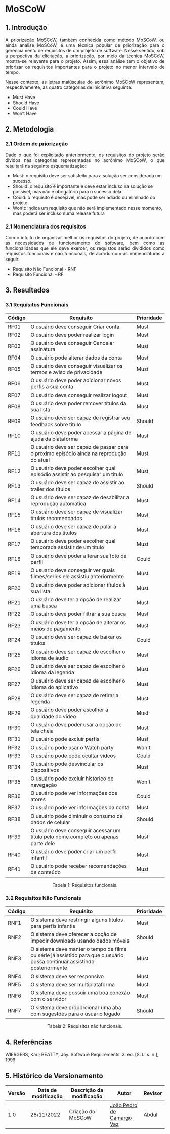 # MoSCoW

## 1. Introdução

<p align="justify">
A priorização MoSCoW, também conhecida como método MoSCoW, ou ainda análise MoSCoW, é uma técnica popular de priorização para o gerenciamento de requisitos de um projeto de software. Nesse sentido, sob a perpectiva da elicitação, a priorização, por meio da técnica MoSCoW, mostra-se relevante para o projeto. Assim, essa análise tem o objetivo de priorizar os requisitos importantes para o projeto no menor intervalo de tempo.

</p>
<p align="justify">
Nesse contexto, as letras maiúsculas do acrônimo MoSCoW representam, respectivamente, as quatro categorias de iniciativa seguinte:
</p>

- Must Have
- Should Have
- Could Have 
- Won’t Have

## 2. Metodologia

### 2.1 Ordem de priorização

<p align="justify">
Dado o que foi explicitado anteriormente, os requisitos do projeto serão dividos nas categorias representadas no acrônimo MoSCoW, o que resultará na seguinte esquematização:
</p>

- Must: o requisito deve ser satisfeito para a solução ser considerada um sucesso.
- Should: o requisito é importante e deve estar incluso na solução se possível, mas não é obrigatório para o sucesso dela.
- Could: o requisito é desejável, mas pode ser adiado ou eliminado do projeto.
- Won't: indica um requisito que não será implementado nesse momento, mas poderá ser incluso numa release futura

### 2.1 Nomenclatura dos requisitos

<p align="justify">
Com o intuito de organizar melhor os requisitos do projeto, de acordo com as necessidades de funcionamento do software, bem como as funcionalidades que ele deve exercer, os requistos serão divididos como requisitos funcionais e não funcionais, de acordo com as nomenclaturas a seguir:
</p>

- Requisito Não Funcional - RNF
- Requisito  Funcional - RF

## 3. Resultados

### 3.1 Requisitos Funcionais

| Código | Requisito| Prioridade |
|--|--|--|
|RF01| O usuário deve conseguir Criar conta |Must|
|RF02| O usuário deve poder realizar login |Must|
|RF03| O usuário deve conseguir Cancelar assinatura |Must|
|RF04| O usuário pode alterar dados da conta |Must|
|RF05| O usuário deve conseguir visualizar os termos e aviso de privacidade |Must|
|RF06|O usuário deve poder adicionar novos perfis à sua conta |Must|
|RF07| O usuário deve conseguir realizar logout |Must|
|RF08| O usuário deve poder remover títulos da sua lista |Must|
|RF09| O usuário deve ser capaz de registrar seu feedback sobre titulo |Should|
|RF10| O usuário deve poder acessar a página de ajuda da plataforma|Must|
|RF11| O usuário deve ser capaz de passar para o proximo episódio ainda na reprodução do atual|Must|
|RF12| O usuário deve poder escolher qual episódio assistir ao pesquisar um título |Must|
|RF13| O usuário deve ser capaz de assistir ao trailer dos títulos |Should|
|RF14| O usuário deve ser capaz de desabilitar a reprodução automática |Must|
|RF15| O usuário deve ser capaz de visualizar títulos recomendados |Must|
|RF16| O usuário deve ser capaz de pular a abertura dos titulos |Must|
|RF17| O usuário deve poder escolher qual temporada assistir de um título |Must|
|RF18|O usuário deve poder alterar sua foto de perfil|Could|
|RF19| O usuario deve conseguir ver quais filmes/series ele assistiu anteriormente |Must|
|RF20|O usuário deve poder adicionar títulos à sua lista|Must|
|RF21|O usuário deve ter a opção de realizar uma busca |Must|
|RF22|O usuário deve poder filtrar a sua busca |Must|
|RF23|O usuário deve ter a opção de alterar os meios de pagamento|Must|
|RF24|O usuário deve ser capaz de baixar os títulos|Could|
|RF25|O usuário deve ser capaz de escolher o idioma de áudio|Must|
|RF26|O usuário deve ser capaz de escolher o idioma da legenda|Must|
|RF27|O usuário deve ser capaz de escolher o idioma do aplicativo |Must|
|RF28|O usuário deve ser capaz de retirar a legenda|Must |
|RF29|O usuário deve poder escolher a qualidade do vídeo |Must|
|RF30|O usuário deve poder usar a opção de tela cheia|Must|
|RF31| O usuário pode excluir perfis|Must|
|RF32| O usuário pode usar o Watch party|Won't|
|RF33| O usuário pode pode ocultar vídeos|Could|
|RF34| O usuário pode desvincular os dispositivos |Must|
|RF35| O usuário pode excluir historico de navegação|Won't|
|RF36| O usuário pode ver informações dos atores |Could|
|RF37| O usuário pode ver informações da conta |Must|
|RF38| O usuário pode diminuir o consumo de dados de celular |Should|
|RF39| O usuário deve conseguir acessar um título pelo nome completo ou apenas parte dele |Must|
|RF40| O usuário deve poder criar um perfil infantil |Must|
|RF41| O usuário pode receber recomendações de conteúdo |Must|

<center>
Tabela 1: Requisitos funcionais.
</center>

### 3.2 Requisitos Não Funcionais

| Código | Requisito| Prioridade |
|--|--|--|
|RNF1|O sistema deve restringir alguns títulos para perfis infantis|Must|
|RNF2| O sistema deve oferecer a opção de impedir downloads usando dados móveis |Should|
|RNF3| O sistema deve manter o tempo de filme ou série já assistido para que o usuário possa continuar assistindo posteriormente |Must|
|RNF4|O sistema deve ser responsivo |Must|
|RNF5| O sistema deve ser multiplataforma |Must|
|RNF6|O sistema deve possuir uma boa conexão com o servidor |Must|
|RNF7| O sistema deve proporcionar uma aba com sugestões para o usuário logado|Should|

<center>
Tabela 2: Requisitos não funcionais.
</center>


## 4. Referências

WIERGERS, Karl; BEATTY, Joy. Software Requirements. 3. ed. [S. l.: s. n.], 1999.

## 5. Histórico de Versionamento

|Versão|Data de modificação|Descrição da modificação|Autor|Revisor|
|-|-|-|-|-|
|1.0|28/11/2022|Criação do MoSCoW|[João Pedro de Camargo Vaz](https://github.com/JoaoPedro0803)|[Abdul](https://github.com/hannanhunny01)|
